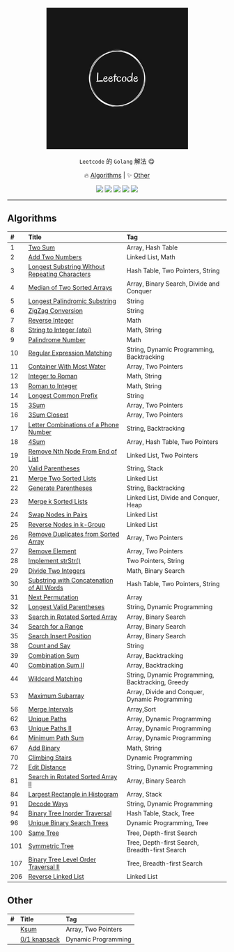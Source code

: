 <p align="center">
    <a href="https://github.com/ljun20160606/leetcode"><img src="doc/leetcode.jpeg" width="325"/></a>
</p>

<p align="center"> <code>Leetcode</code> 的 <code>Golang</code> 解法 😋</p>
<p align="center">
    🔥 <a href="#algorithms">Algorithms</a> |
    ✨ <a href="#other">Other</a>
</p>

<p align="center">
    <a href="https://github.com/ljun20160606/leetcode/blob/master/LICENSE"><img src="https://img.shields.io/badge/license-MIT-blue.svg"></a>
    <a href="https://travis-ci.org/ljun20160606/leetcode"><img src="https://travis-ci.org/ljun20160606/leetcode.svg?branch=master"></a>
    <a href="https://codecov.io/gh/ljun20160606/leetcode"><img src="https://codecov.io/gh/ljun20160606/leetcode/branch/master/graph/badge.svg"></a>
    <a href="https://gitter.im/ljun20160606/leetcode?utm_source=badge&utm_medium=badge&utm_campaign=pr-badge&utm_content=badge"><img src="https://badges.gitter.im/ljun20160606/leetcode.svg"></a>
    <a href="http://commitizen.github.io/cz-cli"><img src="https://img.shields.io/badge/commitizen-friendly-brightgreen.svg"></a>
</p>

***

## Algorithms

| #    | Title                                                                                                                           | Tag                                               |
| :--- | :------------------------------------------------------------------------------------------------------------------------------ | :------------------------------------------------ |
| 1    | [Two Sum](algorithms/001/1.%20Two%20Sum.go)                                                                                     | Array, Hash Table                                 |
| 2    | [Add Two Numbers](algorithms/002/2.%20Add%20Two%20Numbers.go)                                                                   | Linked List, Math                                 |
| 3    | [Longest Substring Without Repeating Characters](algorithms/003/3.%20Longest%20Substring%20Without%20Repeating%20Characters.go) | Hash Table, Two Pointers, String                  |
| 4    | [Median of Two Sorted Arrays](algorithms/004/4.%20Median%20of%20Two%20Sorted%20Arrays.go)                                       | Array, Binary Search, Divide and Conquer          |
| 5    | [Longest Palindromic Substring](algorithms/005/5.%20Longest%20Palindromic%20Substring.go)                                       | String                                            |
| 6    | [ZigZag Conversion](algorithms/006/6.%20ZigZag%20Conversion.go)                                                                 | String                                            |
| 7    | [Reverse Integer](algorithms/007/7.%20Reverse%20Integer.go)                                                                     | Math                                              |
| 8    | [String to Integer (atoi)](algorithms/008/8.%20String%20to%20Integer%20(atoi).go)                                               | Math, String                                      |
| 9    | [Palindrome Number](algorithms/009/9.%20Palindrome%20Number.go)                                                                 | Math                                              |
| 10   | [Regular Expression Matching](algorithms/010/README.md)                                                                         | String, Dynamic Programming, Backtracking         |
| 11   | [Container With Most Water](algorithms/011/11.%20Container%20With%20Most%20Water.go)                                            | Array, Two Pointers                               |
| 12   | [Integer to Roman](algorithms/012/12.%20Integer%20to%20Roman.go)                                                                | Math, String                                      |
| 13   | [Roman to Integer](algorithms/013/13.%20Roman%20to%20Integer.go)                                                                | Math, String                                      |
| 14   | [Longest Common Prefix](algorithms/014/14.%20Longest%20Common%20Prefix.go)                                                      | String                                            |
| 15   | [3Sum](algorithms/015/15.%203Sum.go)                                                                                            | Array, Two Pointers                               |
| 16   | [3Sum Closest](algorithms/016/16.%203Sum%20Closest.go)                                                                          | Array, Two Pointers                               |
| 17   | [Letter Combinations of a Phone Number](algorithms/017/17.%20Letter%20Combinations%20of%20a%20Phone%20Number.go)                | String, Backtracking                              |
| 18   | [4Sum](algorithms/018/18.%204Sum.go)                                                                                            | Array, Hash Table, Two Pointers                   |
| 19   | [Remove Nth Node From End of List](algorithms/019/19.%20Remove%20Nth%20Node%20From%20End%20of%20List.go)                        | Linked List, Two Pointers                         |
| 20   | [Valid Parentheses](algorithms/020/20.%20Valid%20Parentheses.go)                                                                | String, Stack                                     |
| 21   | [Merge Two Sorted Lists](algorithms/021/21.%20Merge%20Two%20Sorted%20Lists.go)                                                  | Linked List                                       |
| 22   | [Generate Parentheses](algorithms/022/22.%20Generate%20Parentheses.go)                                                          | String, Backtracking                              |
| 23   | [Merge k Sorted Lists](algorithms/023/23.%20Merge%20k%20Sorted%20Lists.go)                                                      | Linked List, Divide and Conquer, Heap             |
| 24   | [Swap Nodes in Pairs](algorithms/024/24.%20Swap%20Nodes%20in%20Pairs.go)                                                        | Linked List                                       |
| 25   | [Reverse Nodes in k-Group](algorithms/025/25.%20Reverse%20Nodes%20in%20k-Group.go)                                              | Linked List                                       |
| 26   | [Remove Duplicates from Sorted Array](algorithms/026/26.%20Remove%20Duplicates%20from%20Sorted%20Array.go)                      | Array, Two Pointers                               |
| 27   | [Remove Element](algorithms/027/27.%20Remove%20Element.go)                                                                      | Array, Two Pointers                               |
| 28   | [Implement strStr()](algorithms/028/28.%20Implement%20strStr().go)                                                              | Two Pointers, String                              |
| 29   | [Divide Two Integers](algorithms/029/29.%20Divide%20Two%20Integers.go)                                                          | Math, Binary Search                               |
| 30   | [Substring with Concatenation of All Words](algorithms/030/30.%20Substring%20with%20Concatenation%20of%20All%20Words.go)        | Hash Table, Two Pointers, String                  |
| 31   | [Next Permutation](algorithms/031/31.%20Next%20Permutation.go)                                                                  | Array                                             |
| 32   | [Longest Valid Parentheses](algorithms/032/32.%20Longest%20Valid%20Parentheses.go)                                              | String, Dynamic Programming                       |
| 33   | [Search in Rotated Sorted Array](algorithms/033/33.%20Search%20in%20Rotated%20Sorted%20Array.go)                                | Array, Binary Search                              |
| 34   | [Search for a Range](algorithms/034/34.%20Search%20for%20a%20Range.go)                                                          | Array, Binary Search                              |
| 35   | [Search Insert Position](algorithms/035/35.%20Search%20Insert%20Position.go)                                                    | Array, Binary Search                              |
| 38   | [Count and Say](algorithms/038/38.%20Count%20and%20Say.go)                                                                      | String                                            |
| 39   | [Combination Sum](algorithms/039/README.md)                                                                                     | Array, Backtracking                               |
| 40   | [Combination Sum II](algorithms/040/README.md)                                                                                  | Array, Backtracking                               |
| 44   | [Wildcard Matching](algorithms/044/44.%20Wildcard%20Matching.go)                                                                | String, Dynamic Programming, Backtracking, Greedy |
| 53   | [Maximum Subarray](algorithms/053/53.%20Maximum%20Subarray.go)                                                                  | Array, Divide and Conquer, Dynamic Programming    |
| 56   | [Merge Intervals](algorithms/056/56.%20Merge%20Intervals.go)                                                                    | Array,Sort                                        |
| 62   | [Unique Paths](algorithms/062/62.%20Unique%20Paths.go)                                                                          | Array, Dynamic Programming                        |
| 63   | [Unique Paths II](algorithms/063/63.%20Unique%20Paths%20II.go)                                                                  | Array, Dynamic Programming                        |
| 64   | [Minimum Path Sum](algorithms/064/64.%20Minimum%20Path%20Sum.go)                                                                | Array, Dynamic Programming                        |
| 67   | [Add Binary](algorithms/067/67.%20Add%20Binary.go)                                                                              | Math, String                                      |
| 70   | [Climbing Stairs](algorithms/070/70.%20Climbing%20Stairs.go)                                                                    | Dynamic Programming                               |
| 72   | [Edit Distance](algorithms/072/72.%20Edit%20Distance.go)                                                                        | String, Dynamic Programming                       |
| 81   | [Search in Rotated Sorted Array II](algorithms/081/81.%20Search%20in%20Rotated%20Sorted%20Array%20II.go)                        | Array, Binary Search                              |
| 84   | [Largest Rectangle in Histogram](algorithms/084/README.md)                                                                      | Array, Stack                                      |
| 91   | [Decode Ways](algorithms/091/91.%20Decode%20Ways.go)                                                                            | String, Dynamic Programming                       |
| 94   | [Binary Tree Inorder Traversal](algorithms/094/94.%20Binary%20Tree%20Inorder%20Traversal.go)                                    | Hash Table, Stack, Tree                           |
| 96   | [Unique Binary Search Trees](algorithms/096/96.%20Unique%20Binary%20Search%20Trees.go)                                          | Dynamic Programming, Tree                         |
| 100  | [Same Tree](algorithms/100/100.%20Same%20Tree.go)                                                                               | Tree, Depth-first Search                          |
| 101  | [Symmetric Tree](algorithms/101/101.%20Symmetric%20Tree.go)                                                                     | Tree, Depth-first Search, Breadth-first Search    |
| 107  | [Binary Tree Level Order Traversal II](algorithms/107/107.%20Binary%20Tree%20Level%20Order%20Traversal%20II.go)                 | Tree, Breadth-first Search                        |
| 206  | [Reverse Linked List](algorithms/206/206.%20Reverse%20Linked%20List.go)                                                         | Linked List                                       |

## Other

| #    | Title                                                  | Tag                 |
| :--- | :----------------------------------------------------- | :------------------ |
|      | [Ksum](algorithms/other/ksum.go)                       | Array, Two Pointers |
|      | [0/1 knapsack](algorithms/other/knapsack%20problem.go) | Dynamic Programming |
